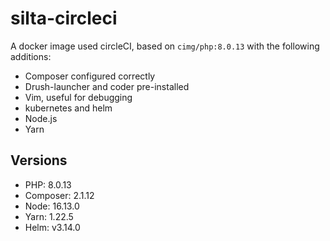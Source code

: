 # silta-circleci
A docker image used circleCI, based on `cimg/php:8.0.13` with the following additions:

- Composer configured correctly
- Drush-launcher and coder pre-installed
- Vim, useful for debugging
- kubernetes and helm
- Node.js
- Yarn

## Versions
- PHP: 8.0.13
- Composer: 2.1.12
- Node: 16.13.0
- Yarn: 1.22.5
- Helm: v3.14.0
